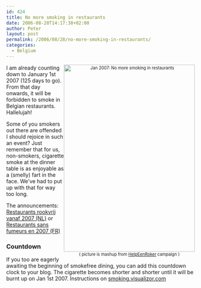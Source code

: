 ```yaml
---
id: 424
title: No more smoking in restaurants
date: 2006-08-28T14:17:38+02:00
author: Peter
layout: post
permalink: /2006/08/28/no-more-smoking-in-restaurants/
categories:
  - Belgium
---
```

<div style="float: right; width: 350; font-size: .8em; text-align: center" >
  <a href="http://www.flickr.com/photos/pforret/227097370/" title="Photo Sharing"><img  src="http://static.flickr.com/69/227097370_f0e7efd1f4.jpg" width="350" height="500" alt="Jan 2007: No more smoking in restaurants" /></a><br /> ( picture is mashup from <a href="http://www.helpeenroker.be/">HelpEenRoker</a> campaign )
</div>

I am already counting down to January 1st 2007 (125 days to go). From that day onwards, it will be forbidden to smoke in Belgian restaurants. Hallelujah!

Some of you smokers out there are offended I should rejoice in such an event? Just remember that for us, non-smokers, cigarette smoke at the dinner table is as enjoyable as a (smelly) fart in the face. We've had to put up with that for way too long. 

The announcements: [Restaurants rookvrij vanaf 2007 (NL)](http://smoking.visualizor.com/blog/2006/08/restaurants-rookvrij-vanaf-2007/) or [Restaurants sans fumeurs en 2007 (FR)](http://smoking.visualizor.com/blog/2006/08/restaurants-sans-fumeurs-en-2007/)

### Countdown

If you too are eagerly awaiting the beginning of smokefree dining, you can add this countdown clock to your blog. The cigarette becomes shorter and shorter until it will be burnt up on Jan 1st 2007. Instructions on [smoking.visualizor.com](http://smoking.visualizor.com/blog/countdown/)
